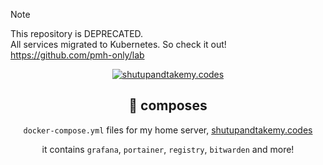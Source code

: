 > [!Note]
> This repository is DEPRECATED.\
> All services migrated to Kubernetes. So check it out!\
> https://github.com/pmh-only/lab

<div align=center>

[![shutupandtakemy.codes](https://shutupandtakemy.codes/screenshot.png)](https://shutupandtakemy.codes)

## :rocket: composes
`docker-compose.yml` files for my home server, [shutupandtakemy.codes](https://shutupandtakemy.codes)

it contains `grafana`, `portainer`, `registry`, `bitwarden` and more!
